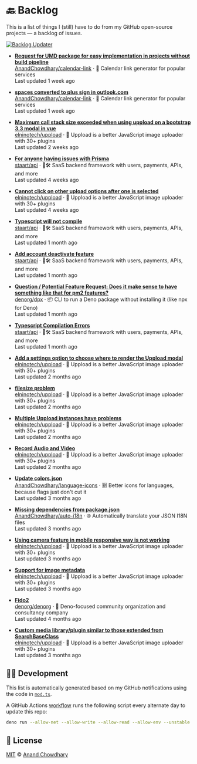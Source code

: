 # 🔙 Backlog

This is a list of things I (still) have to do from my GitHub open-source projects — a backlog of issues.

[![Backlog Updater](https://github.com/AnandChowdhary/backlog/workflows/Backlog%20Updater/badge.svg)](https://github.com/AnandChowdhary/backlog/actions)

- **[Request for UMD package for easy implementation in projects without build pipeline](https://github.com/AnandChowdhary/calendar-link/issues/220)**  
[AnandChowdhary/calendar-link](https://github.com/AnandChowdhary/calendar-link) · 📅 Calendar link generator for popular services  
Last updated 1 week ago  

- **[spaces converted to plus sign in outlook.com](https://github.com/AnandChowdhary/calendar-link/issues/219)**  
[AnandChowdhary/calendar-link](https://github.com/AnandChowdhary/calendar-link) · 📅 Calendar link generator for popular services  
Last updated 1 week ago  

- **[Maximum call stack size exceeded when using uppload on a bootstrap 3.3 modal in vue](https://github.com/elninotech/uppload/issues/331)**  
[elninotech/uppload](https://github.com/elninotech/uppload) · 📁 Uppload is a better JavaScript image uploader with 30+ plugins  
Last updated 2 weeks ago  

- **[For anyone having issues with Prisma](https://github.com/staart/api/issues/1380)**  
[staart/api](https://github.com/staart/api) · 🏁🛠️ SaaS backend framework with users, payments, APIs, and more  
Last updated 4 weeks ago  

- **[Cannot click on other upload options after one is selected](https://github.com/elninotech/uppload/issues/249)**  
[elninotech/uppload](https://github.com/elninotech/uppload) · 📁 Uppload is a better JavaScript image uploader with 30+ plugins  
Last updated 4 weeks ago  

- **[Typescript will not compile](https://github.com/staart/api/issues/1352)**  
[staart/api](https://github.com/staart/api) · 🏁🛠️ SaaS backend framework with users, payments, APIs, and more  
Last updated 1 month ago  

- **[Add account deactivate feature](https://github.com/staart/api/issues/1350)**  
[staart/api](https://github.com/staart/api) · 🏁🛠️ SaaS backend framework with users, payments, APIs, and more  
Last updated 1 month ago  

- **[Question / Potential Feature Request: Does it make sense to have something like that for pm2 features?](https://github.com/denorg/dpx/issues/7)**  
[denorg/dpx](https://github.com/denorg/dpx) · 📦 CLI to run a Deno package without installing it (like npx for Deno)  
Last updated 1 month ago  

- **[Typescript Compilation Errors](https://github.com/staart/api/issues/1319)**  
[staart/api](https://github.com/staart/api) · 🏁🛠️ SaaS backend framework with users, payments, APIs, and more  
Last updated 1 month ago  

- **[Add a settings option to choose where to render the Uppload modal](https://github.com/elninotech/uppload/issues/288)**  
[elninotech/uppload](https://github.com/elninotech/uppload) · 📁 Uppload is a better JavaScript image uploader with 30+ plugins  
Last updated 2 months ago  

- **[filesize problem](https://github.com/elninotech/uppload/issues/281)**  
[elninotech/uppload](https://github.com/elninotech/uppload) · 📁 Uppload is a better JavaScript image uploader with 30+ plugins  
Last updated 2 months ago  

- **[Multiple Uppload instances have problems](https://github.com/elninotech/uppload/issues/180)**  
[elninotech/uppload](https://github.com/elninotech/uppload) · 📁 Uppload is a better JavaScript image uploader with 30+ plugins  
Last updated 2 months ago  

- **[Record Audio and Video](https://github.com/elninotech/uppload/issues/266)**  
[elninotech/uppload](https://github.com/elninotech/uppload) · 📁 Uppload is a better JavaScript image uploader with 30+ plugins  
Last updated 2 months ago  

- **[Update colors.json](https://github.com/AnandChowdhary/language-icons/pulls/3)**  
[AnandChowdhary/language-icons](https://github.com/AnandChowdhary/language-icons) · 🈹 Better icons for languages, because flags just don't cut it  
Last updated 3 months ago  

- **[Missing dependencies from package.json](https://github.com/AnandChowdhary/auto-i18n/issues/299)**  
[AnandChowdhary/auto-i18n](https://github.com/AnandChowdhary/auto-i18n) · 🌐 Automatically translate your JSON I18N files  
Last updated 3 months ago  

- **[Using camera feature in mobile  responsive way is not working](https://github.com/elninotech/uppload/issues/232)**  
[elninotech/uppload](https://github.com/elninotech/uppload) · 📁 Uppload is a better JavaScript image uploader with 30+ plugins  
Last updated 3 months ago  

- **[Support for image metadata](https://github.com/elninotech/uppload/issues/233)**  
[elninotech/uppload](https://github.com/elninotech/uppload) · 📁 Uppload is a better JavaScript image uploader with 30+ plugins  
Last updated 3 months ago  

- **[Fido2](https://github.com/denorg/denorg/issues/5)**  
[denorg/denorg](https://github.com/denorg/denorg) · 🦕  Deno-focused community organization and consultancy company  
Last updated 4 months ago  

- **[Custom media library/plugin similar to those extended from SearchBaseClass](https://github.com/elninotech/uppload/issues/91)**  
[elninotech/uppload](https://github.com/elninotech/uppload) · 📁 Uppload is a better JavaScript image uploader with 30+ plugins  
Last updated 3 months ago  


## 👩‍💻 Development

This list is automatically generated based on my GitHub notifications using the code in [`mod.ts`](./mod.ts).

A GitHub Actions [workflow](./.github/workflows/update.yml) runs the following script every alternate day to update this repo:

```bash
deno run --allow-net --allow-write --allow-read --allow-env --unstable mod.ts
```

## 📄 License

[MIT](./LICENSE) © [Anand Chowdhary](https://anandchowdhary.com)

